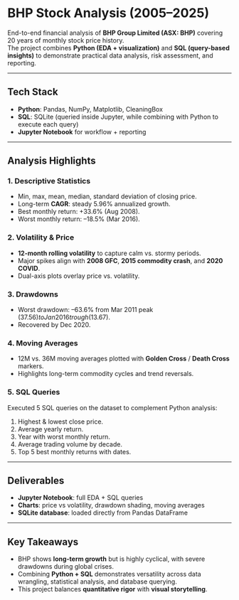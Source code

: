 # BHP Stock Analysis (2005–2025)

End-to-end financial analysis of **BHP Group Limited (ASX: BHP)** covering 20 years of monthly stock price history.  
The project combines **Python (EDA + visualization)** and **SQL (query-based insights)** to demonstrate practical data analysis, risk assessment, and reporting.

---

## Tech Stack
- **Python**: Pandas, NumPy, Matplotlib, CleaningBox  
- **SQL**: SQLite (queried inside Jupyter, while combining with Python to execute each query)  
- **Jupyter Notebook** for workflow + reporting  

---

## Analysis Highlights

### 1. Descriptive Statistics
- Min, max, mean, median, standard deviation of closing price.  
- Long-term **CAGR**: steady 5.96% annualized growth.  
- Best monthly return: +33.6% (Aug 2008).  
- Worst monthly return: –18.5% (Mar 2016).  

### 2. Volatility & Price
- **12-month rolling volatility** to capture calm vs. stormy periods.  
- Major spikes align with **2008 GFC**, **2015 commodity crash**, and **2020 COVID**.  
- Dual-axis plots overlay price vs. volatility.  

### 3. Drawdowns
- Worst drawdown: –63.6% from Mar 2011 peak ($37.56) to Jan 2016 trough ($13.67).  
- Recovered by Dec 2020.  

### 4. Moving Averages
- 12M vs. 36M moving averages plotted with **Golden Cross** / **Death Cross** markers.  
- Highlights long-term commodity cycles and trend reversals.  

### 5. SQL Queries
Executed 5 SQL queries on the dataset to complement Python analysis:
1. Highest & lowest close price.  
2. Average yearly return.  
3. Year with worst monthly return.  
4. Average trading volume by decade.  
5. Top 5 best monthly returns with dates.  

---

## Deliverables
- **Jupyter Notebook**: full EDA + SQL queries  
- **Charts**: price vs volatility, drawdown shading, moving averages  
- **SQLite database**: loaded directly from Pandas DataFrame  

---

## Key Takeaways
- BHP shows **long-term growth** but is highly cyclical, with severe drawdowns during global crises.  
- Combining **Python + SQL** demonstrates versatility across data wrangling, statistical analysis, and database querying.  
- This project balances **quantitative rigor** with **visual storytelling**.  
